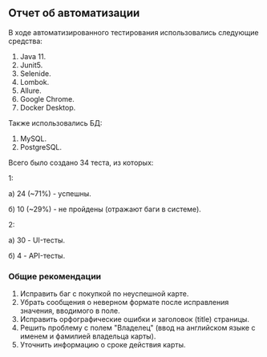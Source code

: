 ## Отчет об автоматизации
В ходе автоматизированного тестирования использовались следующие средства:
1. Java 11.
2. Junit5.
3. Selenide.
4. Lombok.
5. Allure.
6. Google Chrome.
7. Docker Desktop.

Также использовались БД:
1. MySQL.
2. PostgreSQL.

Всего было создано 34 теста, из которых:

1:

а) 24 (~71%) - успешны.

б) 10 (~29%) - не пройдены (отражают баги в системе).

2:

а) 30 - UI-тесты.

б) 4 - API-тесты.

### Общие рекомендации
1. Исправить баг с покупкой по неуспешной карте.
2. Убрать сообщения о неверном формате после исправления значения, вводимого в поле.
3. Исправить орфографические ошибки и заголовок (title) страницы.
4. Решить проблему с полем "Владелец" (ввод на английском языке с именем и фамилией владельца карты).
5. Уточнить информацию о сроке действия карты.


